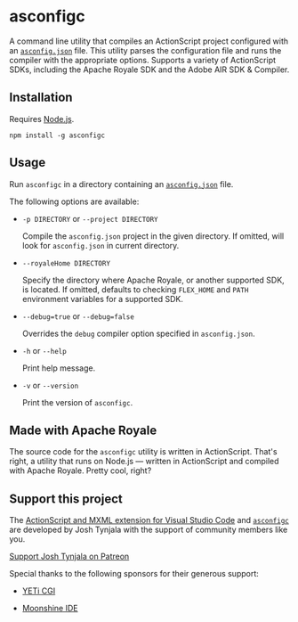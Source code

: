 # asconfigc

A command line utility that compiles an ActionScript project configured with an [`asconfig.json`](https://github.com/BowlerHatLLC/vscode-nextgenas/wiki/asconfig.json) file. This utility parses the configuration file and runs the compiler with the appropriate options. Supports a variety of ActionScript SDKs, including the Apache Royale SDK and the Adobe AIR SDK & Compiler.

## Installation

Requires [Node.js](https://nodejs.org/).

```
npm install -g asconfigc
```

## Usage

Run `asconfigc` in a directory containing an [`asconfig.json`](https://github.com/BowlerHatLLC/vscode-nextgenas/wiki/asconfig.json) file.

The following options are available:

* `-p DIRECTORY` or `--project DIRECTORY`

	Compile the `asconfig.json` project in the given directory. If omitted, will look for `asconfig.json` in current directory.

* `--royaleHome DIRECTORY`

	Specify the directory where Apache Royale, or another supported SDK, is located. If omitted, defaults to checking `FLEX_HOME` and `PATH` environment variables for a supported SDK.

* `--debug=true` or `--debug=false`

	Overrides the `debug` compiler option specified in `asconfig.json`.

* `-h` or `--help`

	Print help message.

* `-v` or `--version`

	Print the version of `asconfigc`.

## Made with Apache Royale

The source code for the `asconfigc` utility is written in ActionScript. That's right, a utility that runs on Node.js — written in ActionScript and compiled with Apache Royale. Pretty cool, right?

## Support this project

The [ActionScript and MXML extension for Visual Studio Code](https://marketplace.visualstudio.com/items?itemName=bowlerhatllc.vscode-nextgenas) and [`asconfigc`](https://www.npmjs.com/package/asconfigc) are developed by Josh Tynjala with the support of community members like you.

[Support Josh Tynjala on Patreon](http://patreon.com/josht)

Special thanks to the following sponsors for their generous support:

* [YETi CGI](http://yeticgi.com/)

* [Moonshine IDE](http://moonshine-ide.com/)